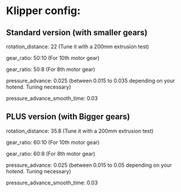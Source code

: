
# Klipper config:

## Standard version (with smaller gears)

rotation_distance: 22  (Tune it with a 200mm extrusion test)

gear_ratio: 50:10  (For 10th motor gear)

gear_ratio: 50:8   (For 8th motor gear)

pressure_advance: 0.025  (between 0.015 to 0.035 depending on your hotend. Tuning necessary)

pressure_advance_smooth_time: 0.03

## PLUS version (with Bigger gears)

rotation_distance: 35.8  (Tune it with a 200mm extrusion test)

gear_ratio: 60:10  (For 10th motor gear)

gear_ratio: 60:8   (For 8th motor gear)

pressure_advance: 0.025  (between 0.015 to 0.05 depending on your hotend. Tuning necessary)

pressure_advance_smooth_time: 0.03
